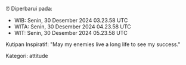 ⏰ Diperbarui pada:
- WIB: Senin, 30 Desember 2024 03.23.58 UTC
- WITA: Senin, 30 Desember 2024 04.23.58 UTC
- WIT: Senin, 30 Desember 2024 05.23.58 UTC

Kutipan Inspiratif:
"May my enemies live a long life to see my success."


Kategori: attitude

